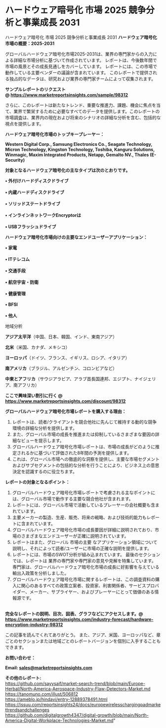 # ハードウェア暗号化 市場 2025 競争分析と事業成長 2031
ハードウェア暗号化 市場 2025 競争分析と事業成長 2031
<strong><b>ハードウェア暗号化市場の概要：2025-2031</b></strong>

グローバルハードウェア暗号化市場2025-2031は、業界の専門家からの入力による詳細な市場分析に基づいて作成されています。 レポートは、今後数年間で市場の風景とその成長見通しをカバーしています。 レポートには、この市場で動作している主要ベンダーの議論が含まれています。 このレポートで提供される独占的なデータは、研究および業界の専門家チームによって収集されます。

<strong>サンプルレポートのリクエスト @ <a href=https://www.marketreportsinsights.com/sample/98312>https://www.marketreportsinsights.com/sample/98312</a></strong>

さらに、このレポートは新たなトレンド、重要な推進力、課題、機会に焦点を当て、業界で繁栄するために必要なすべてのデータを提供します。このレポートの市場調査は、業界内の現在および将来のシナリオの詳細な分析を含む、包括的な視点を提供します。

<strong>ハードウェア暗号化市場のトップキープレーヤー：</strong>

<strong>Western Digital Corp., Samsung Electronics Co., Seagate Technology, Micron Technology, Kingston Technology, Toshiba, Kanguru Solutions, Winmagic, Maxim Integrated Products, Netapp, Gemalto NV., Thales (E-Security)</strong>

<strong><b>対象となるハードウェア暗号化の主なタイプは次のとおりです。</b></strong>

<strong>• 外付けハードディスクドライブ<br><br>• 内蔵ハードディスクドライブ<br><br>• ソリッドステートドライブ<br><br>• インラインネットワークEncryptorは<br><br>• USBフラッシュドライブ</strong>

<strong><b>ハードウェア暗号化市場向けの主要なエンドユーザーアプリケーション：</b></strong>

<strong>• 家電<br><br>• ITテレコム<br><br>• 交通手段<br><br>• 航空宇宙・防衛<br><br>• 健康管理<br><br>• BFSI<br><br>• 他人</strong>

 地域分析

<strong><b>アジア太平洋</b></strong>（中国、日本、韓国、インド、東南アジア）

<strong><b>北米</b></strong>（米国、カナダ、メキシコ）

<strong><b>ヨーロッパ</b></strong>（ドイツ、フランス、イギリス、ロシア、イタリア）

<strong><b>南アメリカ</b></strong>（ブラジル、アルゼンチン、コロンビアなど）

<strong><b>中東とアフリカ</b></strong>（サウジアラビア、アラブ首長国連邦、エジプト、ナイジェリア、南アフリカ）

<strong>ここで興味深い割引に行く @ <a href=https://www.marketreportsinsights.com/discount/98312>https://www.marketreportsinsights.com/discount/98312</a></strong>

<strong><b>グローバルハードウェア暗号化市場レポートを購入する理由：</b></strong>
<ol>
  <li>レポートは、読者/クライアントを競合他社に先んじて維持する動的な競争環境の詳細な分析を提供します。</li>
  <li>また、グローバル市場の成長を推進または抑制しているさまざまな要因の詳細なビューを提示します。</li>
  <li>グローバルハードウェア暗号化市場レポートは、市場の成長がどのように推定されるかに基づいて評価された8年間の予測を提供します。</li>
  <li>これは、グローバル市場への徹底的な洞察を提供し、主要な市場セグメントおよびサブセグメントの包括的な分析を行うことにより、ビジネス上の意思決定を認識するのに役立ちます。</li>
</ol>
<strong><b>レポートの対象となるポイント：</b></strong>
<ol>
  <li>グローバルハードウェア暗号化市場レポートで考慮される主なポイントには、グローバル市場で動作する主要な競合他社が含まれます。</li>
  <li>レポートには、グローバル市場で活動しているプレーヤーの会社概要も含まれています。</li>
  <li>主要メーカーの製造、生産、販売、将来の戦略、および技術的能力もレポートに含まれています。</li>
  <li>グローバルハードウェア暗号化市場の成長要因が詳細に説明されており、市場のさまざまなエンドユーザーが正確に説明されています。</li>
  <li>レポートはまた、グローバル 市場の主要 なアプリケーション領域について説明し、それによって読者/ユーザーに市場の正確な説明を提供します。</li>
  <li>レポートには、市場のSWOT分析が組み込まれています。 最後のセクションでは、レポートは 業界の専門家や専門家の意見や見解を特集しています。 専門家は、グローバルハードウェア暗号化市場の成長に好影響を与えている輸出入政策を分析しました。</li>
  <li>グローバルハードウェア暗号化市場に関するレポートは、この調査資料の購入に関心のあるすべての政策立案者、投資家、利害関係者、サービスプロバイダー、メーカー、サプライヤー、およびプレーヤーにとって価値のある情報源です。</li>
</ol><br>
<strong>完全なレポートの説明、目次、図表、グラフなどにアクセスします。@ <a href=https://www.marketreportsinsights.com/industry-forecast/hardware-encryption-industry-98312>https://www.marketreportsinsights.com/industry-forecast/hardware-encryption-industry-98312</a></strong>

この記事を読んでくれてありがとう。 また、アジア、米国、ヨーロッパなど、章ごとのセクションまたは地域ごとのレポートバージョンを個別に入手することもできます。

<strong><b>お問い合わせ：</b></strong>

<strong>Email: </strong><a href=mailto:sales@marketreportsinsights.com><strong>sales@marketreportsinsights.com</strong></a>

<strong>その他のレポート:</strong>
<br>
<a href=https://github.com/sayysaif/market-search-trend/blob/main/Europe-Herbal/North-America-Aerospace-Industry-Flaw-Detectors-Market.md>https://github.com/sayysaif/market-search-trend/blob/main/Europe-Herbal/North-America-Aerospace-Industry-Flaw-Detectors-Market.md</a>
<br>
<a href=https://tanomuno.com/illust/506812>https://tanomuno.com/illust/506812</a>
<br>
<a href=https://ameblo.jp/hindavi/entry-12889378491.html>https://ameblo.jp/hindavi/entry-12889378491.html</a>
<br>
<a href=https://issuu.com/reportsinsights24/docs/europewirelesschargingpadmarkettrendsandchallenges>https://issuu.com/reportsinsights24/docs/europewirelesschargingpadmarkettrendsandchallenges</a>
<br>
<a href=https://github.com/digitalgrowth4347/digital-growth/blob/main/North-America-Digital-Workplace-Technologies-Market.md>https://github.com/digitalgrowth4347/digital-growth/blob/main/North-America-Digital-Workplace-Technologies-Market.md</a>"
